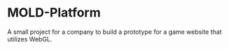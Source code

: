 # MOLD-Platform

A small project for a company to build a prototype for a game website that utilizes WebGL.
